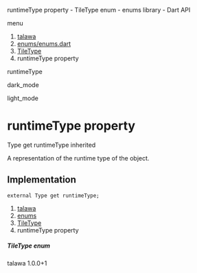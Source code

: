 




runtimeType property - TileType enum - enums library - Dart API







menu

1. [talawa](../../index.html)
2. [enums/enums.dart](../../enums_enums/enums_enums-library.html)
3. [TileType](../../enums_enums/TileType.html)
4. runtimeType property

runtimeType


dark\_mode

light\_mode




# runtimeType property


Type
get
runtimeType
inherited

A representation of the runtime type of the object.


## Implementation

```
external Type get runtimeType;
```


 


1. [talawa](../../index.html)
2. [enums](../../enums_enums/enums_enums-library.html)
3. [TileType](../../enums_enums/TileType.html)
4. runtimeType property

##### TileType enum





talawa
1.0.0+1






